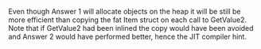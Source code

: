 ﻿Even though Answer 1 will allocate objects on the heap it will be still be more efficient than copying the fat Item struct on each call to GetValue2.
Note that if GetValue2 had been inlined the copy would have been avoided and Answer 2 would have performed better, hence the JIT compiler hint.